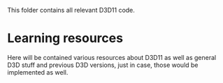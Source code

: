 This folder contains all relevant D3D11 code.


# Learning resources
Here will be contained various resources about D3D11 as well as general D3D stuff and previous D3D versions, just in case, those would be implemented as well.